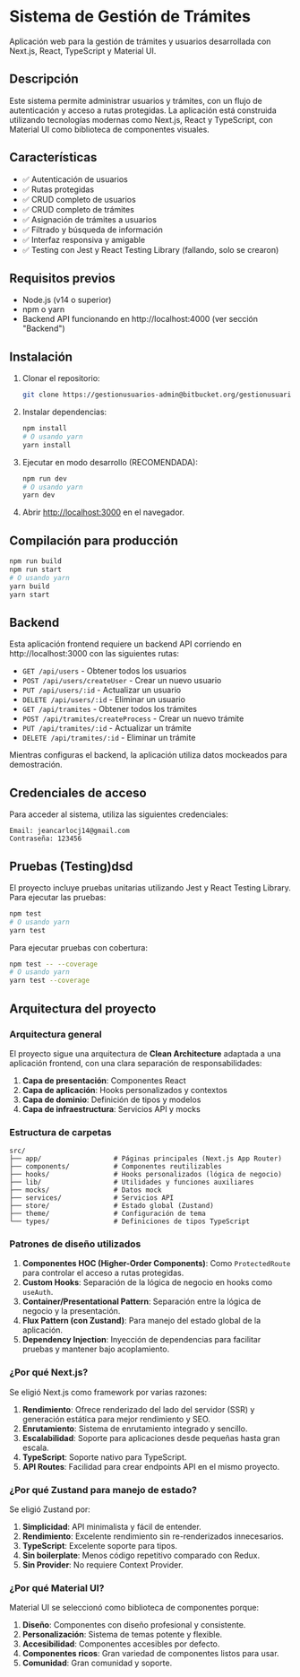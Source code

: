 # Sistema de Gestión de Trámites

Aplicación web para la gestión de trámites y usuarios desarrollada con Next.js, React, TypeScript y Material UI.

## Descripción

Este sistema permite administrar usuarios y trámites, con un flujo de autenticación y acceso a rutas protegidas. La aplicación está construida utilizando tecnologías modernas como Next.js, React y TypeScript, con Material UI como biblioteca de componentes visuales.

## Características

- ✅ Autenticación de usuarios
- ✅ Rutas protegidas
- ✅ CRUD completo de usuarios
- ✅ CRUD completo de trámites
- ✅ Asignación de trámites a usuarios
- ✅ Filtrado y búsqueda de información
- ✅ Interfaz responsiva y amigable
- ✅ Testing con Jest y React Testing Library (fallando, solo se crearon)

## Requisitos previos

- Node.js (v14 o superior)
- npm o yarn
- Backend API funcionando en http://localhost:4000 (ver sección "Backend")

## Instalación

1. Clonar el repositorio:
   ```bash
   git clone https://gestionusuarios-admin@bitbucket.org/gestionusuarios/backendgestionusuarios.git
   ```

2. Instalar dependencias:
   ```bash
   npm install
   # O usando yarn
   yarn install
   ```

3. Ejecutar en modo desarrollo (RECOMENDADA):
   ```bash
   npm run dev
   # O usando yarn
   yarn dev
   ```

4. Abrir [http://localhost:3000](http://localhost:3000) en el navegador.

## Compilación para producción

```bash
npm run build
npm run start
# O usando yarn
yarn build
yarn start
```

## Backend

Esta aplicación frontend requiere un backend API corriendo en http://localhost:3000 con las siguientes rutas:

- `GET /api/users` - Obtener todos los usuarios
- `POST /api/users/createUser` - Crear un nuevo usuario
- `PUT /api/users/:id` - Actualizar un usuario
- `DELETE /api/users/:id` - Eliminar un usuario
- `GET /api/tramites` - Obtener todos los trámites
- `POST /api/tramites/createProcess` - Crear un nuevo trámite
- `PUT /api/tramites/:id` - Actualizar un trámite
- `DELETE /api/tramites/:id` - Eliminar un trámite

Mientras configuras el backend, la aplicación utiliza datos mockeados para demostración.

## Credenciales de acceso

Para acceder al sistema, utiliza las siguientes credenciales:

```
Email: jeancarlocj14@gmail.com
Contraseña: 123456
```

## Pruebas (Testing)dsd

El proyecto incluye pruebas unitarias utilizando Jest y React Testing Library. Para ejecutar las pruebas:

```bash
npm test
# O usando yarn
yarn test
```

Para ejecutar pruebas con cobertura:

```bash
npm test -- --coverage
# O usando yarn
yarn test --coverage
```

## Arquitectura del proyecto

### Arquitectura general

El proyecto sigue una arquitectura de **Clean Architecture** adaptada a una aplicación frontend, con una clara separación de responsabilidades:

1. **Capa de presentación**: Componentes React
2. **Capa de aplicación**: Hooks personalizados y contextos
3. **Capa de dominio**: Definición de tipos y modelos
4. **Capa de infraestructura**: Servicios API y mocks

### Estructura de carpetas

```
src/
├── app/                  # Páginas principales (Next.js App Router)
├── components/           # Componentes reutilizables
├── hooks/                # Hooks personalizados (lógica de negocio)
├── lib/                  # Utilidades y funciones auxiliares
├── mocks/                # Datos mock
├── services/             # Servicios API
├── store/                # Estado global (Zustand)
├── theme/                # Configuración de tema
└── types/                # Definiciones de tipos TypeScript
```

### Patrones de diseño utilizados

1. **Componentes HOC (Higher-Order Components)**: Como `ProtectedRoute` para controlar el acceso a rutas protegidas.
2. **Custom Hooks**: Separación de la lógica de negocio en hooks como `useAuth`.
3. **Container/Presentational Pattern**: Separación entre la lógica de negocio y la presentación.
4. **Flux Pattern (con Zustand)**: Para manejo del estado global de la aplicación.
5. **Dependency Injection**: Inyección de dependencias para facilitar pruebas y mantener bajo acoplamiento.

### ¿Por qué Next.js?

Se eligió Next.js como framework por varias razones:

1. **Rendimiento**: Ofrece renderizado del lado del servidor (SSR) y generación estática para mejor rendimiento y SEO.
2. **Enrutamiento**: Sistema de enrutamiento integrado y sencillo.
3. **Escalabilidad**: Soporte para aplicaciones desde pequeñas hasta gran escala.
4. **TypeScript**: Soporte nativo para TypeScript.
5. **API Routes**: Facilidad para crear endpoints API en el mismo proyecto.

### ¿Por qué Zustand para manejo de estado?

Se eligió Zustand por:

1. **Simplicidad**: API minimalista y fácil de entender.
2. **Rendimiento**: Excelente rendimiento sin re-renderizados innecesarios.
3. **TypeScript**: Excelente soporte para tipos.
4. **Sin boilerplate**: Menos código repetitivo comparado con Redux.
5. **Sin Provider**: No requiere Context Provider.

### ¿Por qué Material UI?

Material UI se seleccionó como biblioteca de componentes porque:

1. **Diseño**: Componentes con diseño profesional y consistente.
2. **Personalización**: Sistema de temas potente y flexible.
3. **Accesibilidad**: Componentes accesibles por defecto.
4. **Componentes ricos**: Gran variedad de componentes listos para usar.
5. **Comunidad**: Gran comunidad y soporte.

